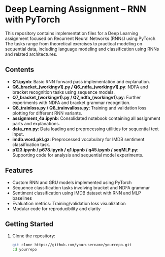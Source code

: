 # Deep Learning Assignment – RNN with PyTorch

This repository contains implementation files for a Deep Learning assignment focused on Recurrent Neural Networks (RNNs) using PyTorch. The tasks range from theoretical exercises to practical modeling on sequential data, including language modeling and classification using RNNs and related architectures.

## Contents

- **Q1.ipynb**: Basic RNN forward pass implementation and explanation.
- **Q6_bracket_(workingv1).py / Q6_ndfa_(workingv1).py**: NDFA and bracket recognition tasks using sequence models.
- **Q7_bracket_(workingv1).py / Q7_ndfa_(workingv1).py**: Further experiments with NDFA and bracket grammar recognition.
- **Q8_trainloss.py / Q8_trainvalloss.py**: Training and validation loss plotting for different RNN variants.
- **assignment_4a.ipynb**: Consolidated notebook containing all assignment parts and explanations.
- **data_rnn.py**: Data loading and preprocessing utilities for sequential text input.
- **imdb.word.pkl.gz**: Preprocessed vocabulary for IMDB sentiment classification task.
- **p123.ipynb / p678.ipynb / q1.ipynb / q45.ipynb / seqMLP.py**: Supporting code for analysis and sequential model experiments.

## Features

- Custom RNN and GRU models implemented using PyTorch
- Sequence classification tasks involving bracket and NDFA grammar
- Sentiment classification using IMDB dataset with RNN and MLP baselines
- Evaluation metrics: Training/validation loss visualization
- Modular code for reproducibility and clarity

## Getting Started

1. Clone the repository:

   ```bash
   git clone https://github.com/yourusername/yourrepo.git
   cd yourrepo
